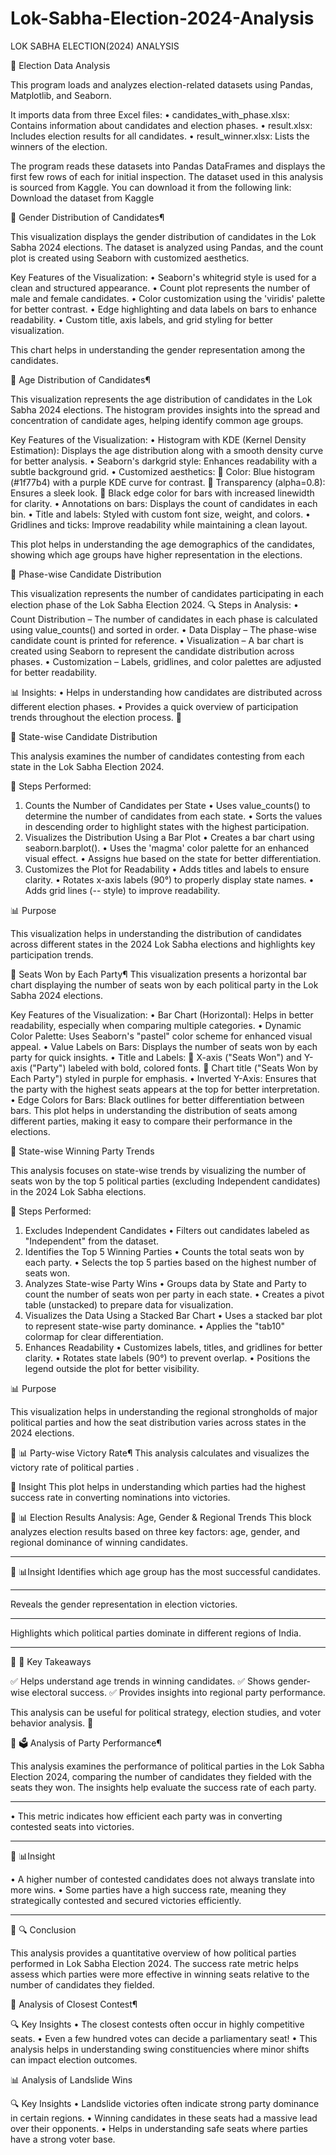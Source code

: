 # Lok-Sabha-Election-2024-Analysis

LOK SABHA ELECTION(2024) ANALYSIS

📌 Election Data Analysis 

This program loads and analyzes election-related datasets using Pandas, Matplotlib, and Seaborn.

It imports data from three Excel files:
•	candidates_with_phase.xlsx: Contains information about candidates and election phases.
•	result.xlsx: Includes election results for all candidates.
•	result_winner.xlsx: Lists the winners of the election.

The program reads these datasets into Pandas DataFrames and displays the first few rows of each for initial inspection.
The dataset used in this analysis is sourced from Kaggle. You can download it from the following link:
Download the dataset from Kaggle

📌 Gender Distribution of Candidates¶

This visualization displays the gender distribution of candidates in the Lok Sabha 2024 elections.
The dataset is analyzed using Pandas, and the count plot is created using Seaborn with customized aesthetics.

Key Features of the Visualization:
•	Seaborn's whitegrid style is used for a clean and structured appearance.
•	Count plot represents the number of male and female candidates.
•	Color customization using the 'viridis' palette for better contrast.
•	Edge highlighting and data labels on bars to enhance readability.
•	Custom title, axis labels, and grid styling for better visualization.

This chart helps in understanding the gender representation among the candidates.

📌 Age Distribution of Candidates¶

This visualization represents the age distribution of candidates in the Lok Sabha 2024 elections.
The histogram provides insights into the spread and concentration of candidate ages, helping identify common age groups.

Key Features of the Visualization:
•	Histogram with KDE (Kernel Density Estimation): Displays the age distribution along with a smooth density curve for better analysis.
•	Seaborn's darkgrid style: Enhances readability with a subtle background grid.
•	Customized aesthetics:
	Color: Blue histogram (#1f77b4) with a purple KDE curve for contrast.
	Transparency (alpha=0.8): Ensures a sleek look.
	Black edge color for bars with increased linewidth for clarity.
•	Annotations on bars: Displays the count of candidates in each bin.
•	Title and labels: Styled with custom font size, weight, and colors.
•	Gridlines and ticks: Improve readability while maintaining a clean layout.

This plot helps in understanding the age demographics of the candidates, showing which age groups have higher representation in the elections.

📌 Phase-wise Candidate Distribution

This visualization represents the number of candidates participating in each election phase of the Lok Sabha Election 2024.
🔍 Steps in Analysis:
•	Count Distribution – The number of candidates in each phase is calculated using value_counts() and sorted in order.
•	Data Display – The phase-wise candidate count is printed for reference.
•	Visualization – A bar chart is created using Seaborn to represent the candidate distribution across phases.
•	Customization – Labels, gridlines, and color palettes are adjusted for better readability.

📊 Insights:
•	Helps in understanding how candidates are distributed across different election phases.
•	Provides a quick overview of participation trends throughout the election process. 🚀

📌 State-wise Candidate Distribution

This analysis examines the number of candidates contesting from each state in the Lok Sabha Election 2024.

🔹 Steps Performed:
1.	Counts the Number of Candidates per State
•	Uses value_counts() to determine the number of candidates from each state.
•	Sorts the values in descending order to highlight states with the highest participation.
2.	Visualizes the Distribution Using a Bar Plot
•	Creates a bar chart using seaborn.barplot().
•	Uses the 'magma' color palette for an enhanced visual effect.
•	Assigns hue based on the state for better differentiation.
3.	Customizes the Plot for Readability
•	Adds titles and labels to ensure clarity.
•	Rotates x-axis labels (90°) to properly display state names.
•	Adds grid lines (-- style) to improve readability.

📊 Purpose

This visualization helps in understanding the distribution of candidates across different states in the 2024 Lok Sabha elections and highlights key participation trends.

📌 Seats Won by Each Party¶
This visualization presents a horizontal bar chart displaying the number of seats won by each political party in the Lok Sabha 2024 elections.

Key Features of the Visualization:
•	Bar Chart (Horizontal): Helps in better readability, especially when comparing multiple categories.
•	Dynamic Color Palette: Uses Seaborn's "pastel" color scheme for enhanced visual appeal.
•	Value Labels on Bars: Displays the number of seats won by each party for quick insights.
•	Title and Labels:
	X-axis ("Seats Won") and Y-axis ("Party") labeled with bold, colored fonts.
	Chart title ("Seats Won by Each Party") styled in purple for emphasis.
•	Inverted Y-Axis: Ensures that the party with the highest seats appears at the top for better interpretation.
•	Edge Colors for Bars: Black outlines for better differentiation between bars.
This plot helps in understanding the distribution of seats among different parties, making it easy to compare their performance in the elections.

📌 State-wise Winning Party Trends

This analysis focuses on state-wise trends by visualizing the number of seats won by the top 5 political parties (excluding Independent candidates) in the 2024 Lok Sabha elections.

🔹 Steps Performed:
1.	Excludes Independent Candidates
•	Filters out candidates labeled as "Independent" from the dataset.
2.	Identifies the Top 5 Winning Parties
•	Counts the total seats won by each party.
•	Selects the top 5 parties based on the highest number of seats won.
3.	Analyzes State-wise Party Wins
•	Groups data by State and Party to count the number of seats won per party in each state.
•	Creates a pivot table (unstacked) to prepare data for visualization.
4.	Visualizes the Data Using a Stacked Bar Chart
•	Uses a stacked bar plot to represent state-wise party dominance.
•	Applies the "tab10" colormap for clear differentiation.
5.	Enhances Readability
•	Customizes labels, titles, and gridlines for better clarity.
•	Rotates state labels (90°) to prevent overlap.
•	Positions the legend outside the plot for better visibility.

📊 Purpose

This visualization helps in understanding the regional strongholds of major political parties and how the seat distribution varies across states in the 2024 elections.

📌 📊 Party-wise Victory Rate¶
This analysis calculates and visualizes the victory rate of political parties .

📌 Insight
This plot helps in understanding which parties had the highest success rate in converting nominations into victories.

📌 📊 Election Results Analysis: Age, Gender & Regional Trends
This block analyzes election results based on three key factors: age, gender, and regional dominance of winning candidates.
________________________________________
📌 📊Insight
Identifies which age group has the most successful candidates.
________________________________________
Reveals the gender representation in election victories.
________________________________________
Highlights which political parties dominate in different regions of India.
________________________________________
📌 🎯 Key Takeaways

✅ Helps understand age trends in winning candidates.
✅ Shows gender-wise electoral success.
✅ Provides insights into regional party performance.

This analysis can be useful for political strategy, election studies, and voter behavior analysis. 🚀

📌 🗳️ Analysis of Party Performance¶

This analysis examines the performance of political parties in the Lok Sabha Election 2024, comparing the number of candidates they fielded with the seats they won. The insights help evaluate the success rate of each party.
________________________________________
•	This metric indicates how efficient each party was in converting contested seats into victories.
________________________________________

📌 📊Insight

•	A higher number of contested candidates does not always translate into more wins.
•	Some parties have a high success rate, meaning they strategically contested and secured victories efficiently.
________________________________________

📌 🔍 Conclusion

This analysis provides a quantitative overview of how political parties performed in Lok Sabha Election 2024. The success rate metric helps assess which parties were more effective in winning seats relative to the number of candidates they fielded.

📌 Analysis of Closest Contest¶

🔍 Key Insights
•	The closest contests often occur in highly competitive seats.
•	Even a few hundred votes can decide a parliamentary seat!
•	This analysis helps in understanding swing constituencies where minor shifts can impact election outcomes.

📊 Analysis of Landslide Wins

🔍 Key Insights
•	Landslide victories often indicate strong party dominance in certain regions.
•	Winning candidates in these seats had a massive lead over their opponents.
•	Helps in understanding safe seats where parties have a strong voter base.



